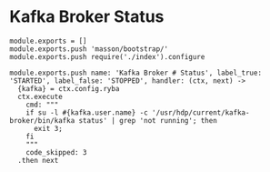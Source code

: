 
# Kafka Broker Status

    module.exports = []
    module.exports.push 'masson/bootstrap/'
    module.exports.push require('./index').configure

    module.exports.push name: 'Kafka Broker # Status', label_true: 'STARTED', label_false: 'STOPPED', handler: (ctx, next) ->
      {kafka} = ctx.config.ryba
      ctx.execute
        cmd: """
        if su -l #{kafka.user.name} -c '/usr/hdp/current/kafka-broker/bin/kafka status' | grep 'not running'; then
          exit 3;
        fi
        """
        code_skipped: 3
      .then next

